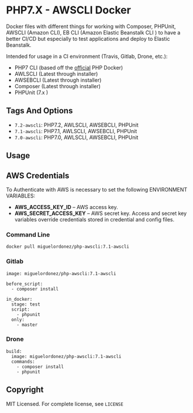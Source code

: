 # PHP7.X - AWSCLI Docker

Docker files with different things for working with Composer, PHPUnit, AWSCLI (Amazon CLI), EB CLI (Amazon Elastic Beanstalk CLI ) to have a better CI/CD but especially to test applications and deploy to Elastic Beanstalk.

Intended for usage in a CI environment (Travis, Gitlab, Drone, etc.):
 - PHP7 CLI (based off the [official](https://hub.docker.com/_/php/) PHP Docker)
 - AWLSCLI (Latest through installer)
 - AWSEBCLI (Latest through installer)
 - Composer (Latest through installer)
 - PHPUnit (7.x )

## Tags And Options

 - `7.2-awscli`: PHP7.2, AWLSCLI, AWSEBCLI, PHPUnit
 - `7.1-awscli`: PHP7.1, AWLSCLI, AWSEBCLI, PHPUnit
 - `7.0-awscli`: PHP7.0, AWLSCLI, AWSEBCLI, PHPUnit
## Usage

## AWS Credentials

To Authenticate with AWS is necessary to set the following ENVIRONMENT VARIABLES:

- **AWS_ACCESS_KEY_ID** – AWS access key.
- **AWS_SECRET_ACCESS_KEY** – AWS secret key. Access and secret key variables override credentials stored in credential and config files.

### Command Line
```
docker pull miguelordonez/php-awscli:7.1-awscli
```

### Gitlab
```
image: miguelordonez/php-awscli:7.1-awscli

before_script:
  - composer install

in_docker:
  stage: test
  script:
    - phpunit
  only:
    - master
```

### Drone
```
build:
  image: miguelordonez/php-awscli:7.1-awscli
  commands:
    - composer install
    - phpunit
```

## Copyright

MIT Licensed. For complete license, see `LICENSE`
